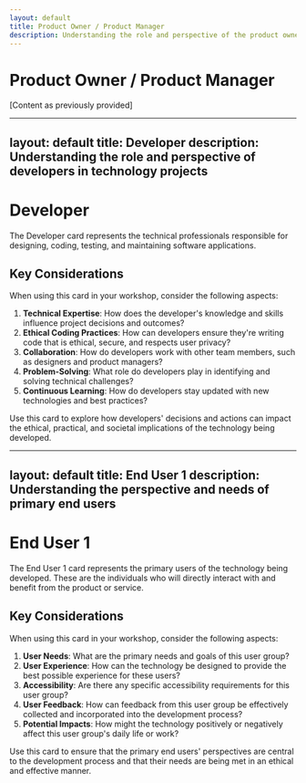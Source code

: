```yaml
---
layout: default
title: Product Owner / Product Manager
description: Understanding the role and perspective of the product owner in technology projects
---
```


# Product Owner / Product Manager

[Content as previously provided]

---
layout: default
title: Developer
description: Understanding the role and perspective of developers in technology projects
---

# Developer

The Developer card represents the technical professionals responsible for designing, coding, testing, and maintaining software applications. 

## Key Considerations

When using this card in your workshop, consider the following aspects:

1. **Technical Expertise**: How does the developer's knowledge and skills influence project decisions and outcomes?
2. **Ethical Coding Practices**: How can developers ensure they're writing code that is ethical, secure, and respects user privacy?
3. **Collaboration**: How do developers work with other team members, such as designers and product managers?
4. **Problem-Solving**: What role do developers play in identifying and solving technical challenges?
5. **Continuous Learning**: How do developers stay updated with new technologies and best practices?

Use this card to explore how developers' decisions and actions can impact the ethical, practical, and societal implications of the technology being developed.

---
layout: default
title: End User 1
description: Understanding the perspective and needs of primary end users
---

# End User 1

The End User 1 card represents the primary users of the technology being developed. These are the individuals who will directly interact with and benefit from the product or service.

## Key Considerations

When using this card in your workshop, consider the following aspects:

1. **User Needs**: What are the primary needs and goals of this user group?
2. **User Experience**: How can the technology be designed to provide the best possible experience for these users?
3. **Accessibility**: Are there any specific accessibility requirements for this user group?
4. **User Feedback**: How can feedback from this user group be effectively collected and incorporated into the development process?
5. **Potential Impacts**: How might the technology positively or negatively affect this user group's daily life or work?

Use this card to ensure that the primary end users' perspectives are central to the development process and that their needs are being met in an ethical and effective manner.

